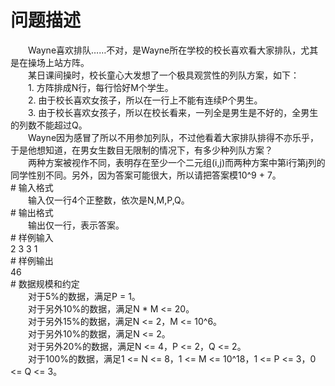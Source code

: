 <div id="pcont1" style="margin-top:20px; display:block;">

# 问题描述

<div class="pdcont">　　Wayne喜欢排队……不对，是Wayne所在学校的校长喜欢看大家排队，尤其是在操场上站方阵。<br/>
　　某日课间操时，校长童心大发想了一个极具观赏性的列队方案，如下：<br/>
　　1. 方阵排成N行，每行恰好M个学生。<br/>
　　2. 由于校长喜欢女孩子，所以在一行上不能有连续P个男生。<br/>
　　3. 由于校长喜欢女孩子，所以在校长看来，一列全是男生是不好的，全男生的列数不能超过Q。<br/>
　　Wayne因为感冒了所以不用参加列队，不过他看着大家排队排得不亦乐乎，于是他想知道，在男女生数目无限制的情况下，有多少种列队方案？<br/>
　　两种方案被视作不同，表明存在至少一个二元组(i,j)而两种方案中第i行第j列的同学性别不同。另外，因为答案可能很大，所以请把答案模10^9 + 7。</div>
# 输入格式

<div class="pdcont">　　输入仅一行4个正整数，依次是N,M,P,Q。</div>
# 输出格式

<div class="pdcont">　　输出仅一行，表示答案。</div>
# 样例输入

<div class="pddata">2 3 3 1</div>
# 样例输出

<div class="pddata">46</div>
# 数据规模和约定

<div class="pdcont">　　对于5%的数据，满足P = 1。<br/>
　　对于另外10%的数据，满足N * M &lt;= 20。<br/>
　　对于另外15%的数据，满足N &lt;= 2，M &lt;= 10^6。<br/>
　　对于另外10%的数据，满足N &lt;= 2。<br/>
　　对于另外20%的数据，满足N &lt;= 4，P &lt;= 2，Q &lt;= 2。<br/>
　　对于100%的数据，满足1 &lt;= N &lt;= 8，1 &lt;= M &lt;= 10^18，1 &lt;= P &lt;= 3，0 &lt;= Q &lt;= 3。</div>

</div>